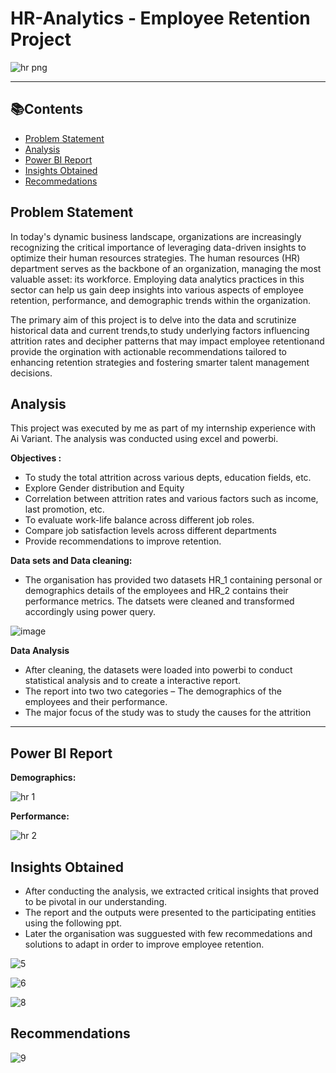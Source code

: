 # HR-Analytics - Employee Retention Project
![hr png](https://github.com/puliraghavi/HR-Analytics-Project/assets/119037510/f06a4e1a-cb44-41b3-a89a-7907d3fcf918)

***

## 📚Contents
- [Problem Statement](#problem-statement)
- [Analysis](analysis)
- [Power BI Report](#power-bi-report)
- [Insights Obtained](#insights-obtained)
- [Recommedations](#recommedations)


## Problem Statement
In today's dynamic business landscape, organizations are increasingly recognizing the critical importance of leveraging data-driven insights to optimize their human resources strategies. The human resources (HR) department serves as the backbone of an organization, managing the most valuable asset: its workforce. Employing data analytics practices in this sector can help us gain deep insights into various aspects of employee retention, performance, and demographic trends within the organization.

The primary aim of this project is to delve into the data and scrutinize historical data and current trends,to study underlying factors influencing attrition rates and decipher patterns that may impact employee retentionand provide the orgination with actionable recommendations tailored to enhancing retention strategies and fostering smarter talent management decisions.

## Analysis
This project was executed by me as part of my internship experience with Ai Variant.
The analysis was conducted using excel and powerbi. 

**Objectives :**
- To study the total attrition across various depts, education fields, etc.
- Explore Gender distribution and Equity
- Correlation between attrition rates and various factors such as income, last promotion, etc.
- To evaluate work-life balance across different job roles.
- Compare job satisfaction levels across different departments
- Provide recommendations to improve retention.


**Data sets and Data cleaning:** 
- The organisation has provided two datasets HR_1 containing personal or demographics details of the employees and HR_2 contains their performance metrics. The datsets were cleaned and transformed accordingly using power query.

![image](https://github.com/puliraghavi/HR-Analytics-Project/assets/119037510/e0ffd66b-f43b-4e73-9b7d-89fb32b9f582)


**Data Analysis**
- After cleaning, the datasets were loaded into powerbi to conduct statistical analysis and to create a interactive report.
- The report into two two categories – The demographics of the employees and their performance.
- The major focus of the study was to study the causes for the attrition

***

## Power BI Report

**Demographics:**

![hr 1](https://github.com/puliraghavi/HR-Analytics-Project/assets/119037510/932cc9c4-ef3a-45e6-8165-4ecd7d7e99b7)

**Performance:**

![hr 2](https://github.com/puliraghavi/HR-Analytics-Project/assets/119037510/35dc0f98-f214-442b-8126-ece02ae89579)

## Insights Obtained
- After conducting the analysis, we extracted critical insights that proved to be pivotal in our understanding.
- The report and the outputs were presented to the participating entities using the following ppt.
- Later the organisation was sugguested with few recommedations and solutions to adapt in order to improve employee retention.
  
![5](https://github.com/puliraghavi/HR-Analytics-Project/assets/119037510/ddf1ca1c-9fab-4112-9c09-3eb225e7db91)

![6](https://github.com/puliraghavi/HR-Analytics-Project/assets/119037510/a80c3c43-4f6a-4c63-97d4-0c832210f40b)

![8](https://github.com/puliraghavi/HR-Analytics-Project/assets/119037510/e160ef01-7c88-46c8-a6ed-491724965933)

## Recommendations

![9](https://github.com/puliraghavi/HR-Analytics-Project/assets/119037510/ad523055-99bd-4003-9523-f8569ea8599d)





